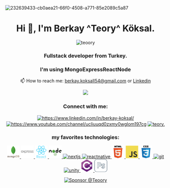 ![232639433-cb0aea21-66f0-4508-a771-85e2089c5a87](https://github.com/Teoory/Teoory/assets/59116823/14732918-c2b6-468e-8e16-1b81698fd4e1)
<h1 align="center">Hi 👋, I'm Berkay ^Teory^ Köksal.</h1>
<p align="center"> <img src="https://komarev.com/ghpvc/?username=teoory&label=Profile%20views&color=2fa2b6&style=flat" alt="teoory" /> </p>
<h3 align="center">Fullstack developer from Turkey.</h3>
<h3 align="center">I'm using MongoExpressReactNode</h3>


<p align="center"> 📫 How to reach me: <a href="mailto:berkay.koksall54@gmail.com">berkay.koksall54@gmail.com</a> or <a href="https://www.linkedin.com/in/berkay-koksal/"> Linkedin</a></p>
<p align="center">
<a href="https://github.com/sponsors/Teoory" target="_blank">
  <img src="https://img.shields.io/static/v1?label=Sponsor&message=%E2%9D%A4&logo=GitHub&color=%23fe8e86"/>
</a>
</p>


<h3 align="center">Connect with me:</h3>
<p align="center">
<a href="https://www.linkedin.com/in/berkay-koksal/" target="blank"><img align="center" src="https://raw.githubusercontent.com/rahuldkjain/github-profile-readme-generator/master/src/images/icons/Social/linked-in-alt.svg" alt="https://www.linkedin.com/in/berkay-koksal/" height="30" width="40" /></a>
<a href="https://www.youtube.com/channel/UCliuuQd0zXmY0wGLoM197cg" target="blank"><img align="center" src="https://raw.githubusercontent.com/rahuldkjain/github-profile-readme-generator/master/src/images/icons/Social/youtube.svg" alt="https://www.youtube.com/channel/ucliuuqd0zxmy0wglom197cg" height="30" width="40" /></a>
<a href="https://discord.gg/teory." target="blank"><img align="center" src="https://raw.githubusercontent.com/rahuldkjain/github-profile-readme-generator/master/src/images/icons/Social/discord.svg" alt="teory." height="30" width="40" /></a>
</p>

<h3 align="center">my favorites technologies:</h3>
<p align="center">
<a href="https://www.mongodb.com/" target="_blank" rel="noreferrer"> <img src="https://raw.githubusercontent.com/devicons/devicon/master/icons/mongodb/mongodb-original-wordmark.svg" alt="mongodb" width="40" height="40"/> </a>
<a href="https://expressjs.com" target="_blank" rel="noreferrer"> <img src="https://raw.githubusercontent.com/devicons/devicon/master/icons/express/express-original-wordmark.svg" alt="express" width="40" height="40"/> </a>
<a href="https://reactjs.org/" target="_blank" rel="noreferrer"> <img src="https://raw.githubusercontent.com/devicons/devicon/master/icons/react/react-original-wordmark.svg" alt="react" width="40" height="40"/> </a> 
<a href="https://nodejs.org" target="_blank" rel="noreferrer"> <img src="https://raw.githubusercontent.com/devicons/devicon/master/icons/nodejs/nodejs-original-wordmark.svg" alt="nodejs" width="40" height="40"/> </a> 
<a href="https://nextjs.org/" target="_blank" rel="noreferrer"> <img src="https://cdn.worldvectorlogo.com/logos/nextjs-2.svg" alt="nextjs" width="40" height="40"/> </a> 
<a href="https://reactnative.dev/" target="_blank" rel="noreferrer"> <img src="https://reactnative.dev/img/header_logo.svg" alt="reactnative" width="40" height="40"/> </a> 
<a href="https://www.w3.org/html/" target="_blank" rel="noreferrer"> <img src="https://raw.githubusercontent.com/devicons/devicon/master/icons/html5/html5-original-wordmark.svg" alt="html5" width="40" height="40"/> </a> 
<a href="https://developer.mozilla.org/en-US/docs/Web/JavaScript" target="_blank" rel="noreferrer"> <img src="https://raw.githubusercontent.com/devicons/devicon/master/icons/javascript/javascript-original.svg" alt="javascript" width="40" height="40"/> </a>
<a href="https://www.w3schools.com/css/" target="_blank" rel="noreferrer"> <img src="https://raw.githubusercontent.com/devicons/devicon/master/icons/css3/css3-original-wordmark.svg" alt="css3" width="40" height="40"/> </a>
<a href="https://git-scm.com/" target="_blank" rel="noreferrer"> <img src="https://www.vectorlogo.zone/logos/git-scm/git-scm-icon.svg" alt="git" width="40" height="40"/> </a> 
<a href="https://unity.com/" target="_blank" rel="noreferrer"> <img src="https://www.vectorlogo.zone/logos/unity3d/unity3d-icon.svg" alt="unity" width="40" height="40"/> </a>
<a href="https://www.w3schools.com/cs/" target="_blank" rel="noreferrer"> <img src="https://raw.githubusercontent.com/devicons/devicon/master/icons/csharp/csharp-original.svg" alt="csharp" width="40" height="40"/> </a> 
<a href="https://www.photoshop.com/en" target="_blank" rel="noreferrer"> <img src="https://raw.githubusercontent.com/devicons/devicon/master/icons/photoshop/photoshop-line.svg" alt="photoshop" width="40" height="40"/> </a></p>

<p align="center">
<a align="center" href="https://github.com/sponsors/Teoory/button" target="_blank">
  <img src="https://img.shields.io/badge/Sponsor-Teoory-orange" alt="Sponsor @Teoory" />
</a>
</p>
